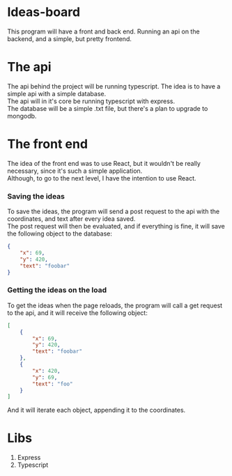 # Ideas-board
This program will have a front and back end. Running an api on the backend, and a simple, but pretty frontend.

# The api
The api behind the project will be running typescript. The idea is to have a simple api with a simple database.  
The api will in it's core be running typescript with express.  
The database will be a simple .txt file, but there's a plan to upgrade to mongodb.

# The front end
The idea of the front end was to use React, but it wouldn't be really necessary, since it's such a simple application.  
Although, to go to the next level, I have the intention to use React.  

### Saving the ideas
To save the ideas, the program will send a post request to the api with the coordinates, and text after every idea saved.  
The post request will then be evaluated, and if everything is fine, it will save the following object to the database:
```json
{
    "x": 69,
    "y": 420,
    "text": "foobar"
}
```

### Getting the ideas on the load
To get the ideas when the page reloads, the program will call a get request to the api, and it will receive the following object:
```json
[
    {
        "x": 69,
        "y": 420,
        "text": "foobar"
    },
    {
        "x": 420,
        "y": 69,
        "text": "foo"
    }
]
```
And it will iterate each object, appending it to the coordinates.  

# Libs
1. Express
1. Typescript
